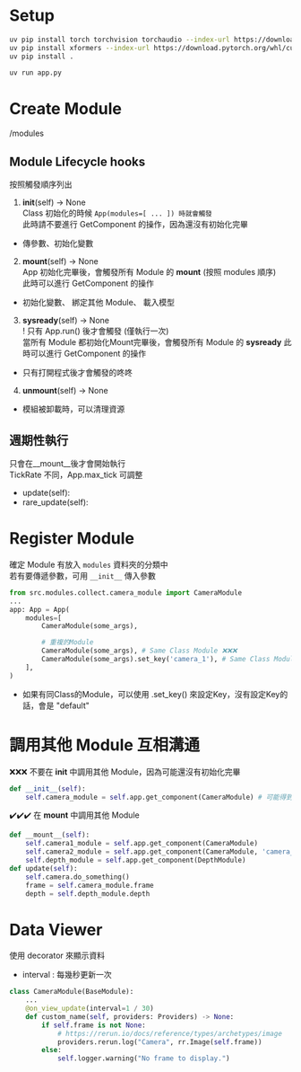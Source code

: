 # Setup
```bash
uv pip install torch torchvision torchaudio --index-url https://download.pytorch.org/whl/cu124  
uv pip install xformers --index-url https://download.pytorch.org/whl/cu124
uv pip install .

uv run app.py
```
# Create Module
/modules

## Module Lifecycle hooks
按照觸發順序列出
1. __init__(self) -> None  
Class 初始化的時候 ``App(modules=[ ... ]) 時就會觸發``  
此時請不要進行 GetComponent 的操作，因為還沒有初始化完畢  
- 傳參數、初始化變數

2. __mount__(self) -> None  
App 初始化完畢後，會觸發所有 Module 的 __mount__ (按照 modules 順序)  
此時可以進行 GetComponent 的操作
- 初始化變數、 綁定其他 Module、 載入模型

3. __sysready__(self) -> None  
! 只有 App.run() 後才會觸發 (僅執行一次)  
當所有 Module 都初始化Mount完畢後，會觸發所有 Module 的 __sysready__
此時可以進行 GetComponent 的操作  
- 只有打開程式後才會觸發的咚咚

4. __unmount__(self) -> None  
- 模組被卸載時，可以清理資源  

## 週期性執行
只會在__mount__後才會開始執行  
TickRate 不同，App.max_tick 可調整
- update(self):
- rare_update(self):

# Register Module
確定 Module 有放入 `modules` 資料夾的分類中  
若有要傳遞參數，可用 `__init__` 傳入參數  
```py
from src.modules.collect.camera_module import CameraModule
...
app: App = App(
    modules=[
        CameraModule(some_args),

        # 重複的Module
        CameraModule(some_args), # Same Class Module ❌❌❌
        CameraModule(some_args).set_key('camera_1'), # Same Class Module ✔️✔️✔️
    ],
)
```
- 如果有同Class的Module，可以使用 .set_key() 來設定Key，沒有設定Key的話，會是 "default"


# 調用其他 Module 互相溝通
❌❌❌ 不要在 __init__ 中調用其他 Module，因為可能還沒有初始化完畢
```py
def __init__(self):
    self.camera_module = self.app.get_component(CameraModule) # 可能得到 None

```
✔️✔️✔️ 在 __mount__ 中調用其他 Module
```py
def __mount__(self):
    self.camera1_module = self.app.get_component(CameraModule)
    self.camera2_module = self.app.get_component(CameraModule, 'camera_2') # 取得指定Key的CameraModule
    self.depth_module = self.app.get_component(DepthModule)
def update(self):
    self.camera.do_something()
    frame = self.camera_module.frame
    depth = self.depth_module.depth
```


# Data Viewer
使用 decorator 來顯示資料
- interval : 每幾秒更新一次

```py
class CameraModule(BaseModule):
    ...
    @on_view_update(interval=1 / 30)
    def custom_name(self, providers: Providers) -> None:
        if self.frame is not None:
            # https://rerun.io/docs/reference/types/archetypes/image
            providers.rerun.log("Camera", rr.Image(self.frame))
        else:
            self.logger.warning("No frame to display.")
```
